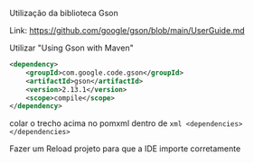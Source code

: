 Utilização da biblioteca Gson

Link: https://github.com/google/gson/blob/main/UserGuide.md

Utilizar "Using Gson with Maven" 

```xml
<dependency>
    <groupId>com.google.code.gson</groupId>
    <artifactId>gson</artifactId>
    <version>2.13.1</version>
    <scope>compile</scope>
</dependency>
```

colar o trecho acima no pomxml dentro de ```xml <dependencies> </dependencies> ```

Fazer um Reload projeto para que a IDE importe corretamente
